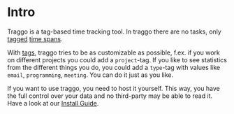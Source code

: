 # Intro

Traggo is a tag-based time tracking tool. In traggo there are no tasks, only [tagged](terminology.md#tag) [time spans](terminology.md#timespan).

With [tags](terminology.md#tag), traggo tries to be as customizable as possible, f.ex. if you work on different projects you could add a `project`-tag.
If you like to see statistics from the different things you do, you could add a `type`-tag with values like `email`, `programming`, `meeting`. 
You can do it just as you like.

If you want to use traggo, you need to host it yourself. This way, you have the full control over your data and no third-party
may be able to read it. Have a look at our [Install Guide](install.md).